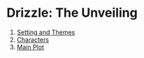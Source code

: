 # Drizzle: The Unveiling

1. [Setting and Themes](setting_and_themes.md)
2. [Characters](characters.md)
3. [Main Plot](plot.md)